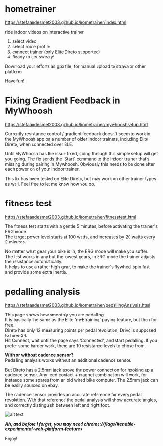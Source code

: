 # hometrainer
https://stefaandesmet2003.github.io/hometrainer/index.html

ride indoor videos on interactive trainer

1) select video
2) select route profile
3) connect trainer (only Elite Direto supported)
4) Ready to get sweaty!

Download your efforts as gpx file, for manual upload to strava or other platform

Have fun!

# Fixing Gradient Feedback in MyWhoosh
https://stefaandesmet2003.github.io/hometrainer/mywhooshsetup.html

Currently resistance control / gradient feedback doesn't seem to work in the MyWhoosh app on a number of older indoor trainers, including Elite Direto, when connected over BLE.

Until MyWhoosh has the issue fixed, going through this simple setup will get you going. The fix sends the 'Start' command to the indoor trainer that's missing during pairing in Mywhoosh. Obviously this needs to be done after each power on of your indoor trainer.

This fix has been tested on Elite Direto, but may work on other trainer types as well. Feel free to let me know how you go.

# fitness test
https://stefaandesmet2003.github.io/hometrainer/fitnesstest.html

The fitness test starts with a gentle 5 minutes, before activating the trainer's ERG mode.  
The target power level starts at 100 watts, and increases by 20 watts every 2 minutes.

No matter what gear your bike is in, the ERG mode will make you suffer.  
The test works in any but the lowest gears, in ERG mode the trainer adjusts the resistance automatically.  
It helps to use a rather high gear, to make the trainer's flywheel spin fast and provide some extra inertia.
 
# pedalling analysis
https://stefaandesmet2003.github.io/hometrainer/pedallingAnalysis.html

This page shows how smoothly you are pedalling.  
It is basically the same as the Elite 'myEtraining' paying feature, but then for free.  
Direto has only 12 measuring points per pedal revolution, Drivo is supposed to have 24.  
Hit Connect, wait until the page says 'Connected', and start pedalling. If you prefer some harder work, there are 10 resistance levels to chose from.<br>

**With or without cadence sensor?**  
Pedalling analysis works without an additional cadence sensor.<br>

But Direto has a 2.5mm jack above the power connection for hooking up a cadence sensor. Any reed contact + magnet combination will work, for instance some spares from an old wired bike computer. The 2.5mm jack can be easily sourced on ebay.

The cadence sensor provides an accurate reference for every pedal revolution. With that reference the pedal analysis will show accurate angles, and correctly distinguish between left and right foot.


![alt text](https://github.com/stefaandesmet2003/hometrainer/blob/master/pedallingAnalysis.jpg?raw=true)

***Ah, and before I forget, you may need chrome://flags/#enable-experimental-web-platform-features*** 


Enjoy!
